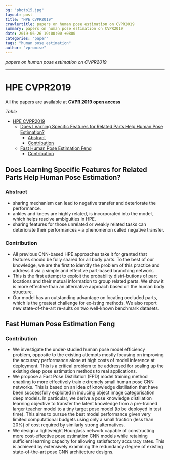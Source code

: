 ```yaml
---
bg: "photo15.jpg"
layout: post
title: "HPE CVPR2019"
crawlertitle: papers on human pose estimation on CVPR2019
summary: papers on human pose estimation on CVPR2019
date: 2019-06-26 19:00:00 +0800
categories: "paper"
tags: "human pose estimation"
author: "vpromise"
---
```



*papers on human pose estimation on CVPR2019*

---

# HPE CVPR2019

All the papers are available at [**CVPR 2019 open access**](http://openaccess.thecvf.com/CVPR2019.py)


*Table*
- [HPE CVPR2019](#HPE-CVPR2019)
  - [Does Learning Specific Features for Related Parts Help Human Pose Estimation?](#Does-Learning-Specific-Features-for-Related-Parts-Help-Human-Pose-Estimation)
    - [Abstract](#Abstract)
    - [Contribution](#Contribution)
  - [Fast Human Pose Estimation Feng](#Fast-Human-Pose-Estimation-Feng)
    - [Contribution](#Contribution-1)

## Does Learning Specific Features for Related Parts Help Human Pose Estimation?

### Abstract
- sharing mechanism can lead to negative transfer and deteriorate the performance.
- ankles and knees are highly related, is incorporated into the model, which helps resolve ambiguities in HPE.
- sharing features for those unrelated or weakly related tasks can deteriorate their performances – a phenomenon called negative transfer.

### Contribution 
- All previous CNN-based HPE approaches take it for granted that features should be fully shared for all body parts. To the best of our knowledge, we are the first to identify the problem of this practice and address it via a simple and effective part-based branching network. 
- This is the first attempt to exploit the probability distri-butions of part locations and their mutual information to group related parts. We show it is more effective than an alternative approach based on the human body structure. 
- Our model has an outstanding advantage on locating occluded parts, which is the greatest challenge for ex-isting methods. We also report new state-of-the-art re-sults on two well-known benchmark datasets.

## Fast Human Pose Estimation Feng

### Contribution
- We investigate the under-studied human pose model efficiency problem, opposite to the existing attempts mostly focusing on improving the accuracy performance alone at high costs of model inference at deployment. This is a critical problem to be addressed for scaling up the existing deep pose estimation methods to real applications.
- We propose a Fast Pose Distillation (FPD) model training method enabling to more effectively train extremely small human pose CNN networks. This is based on an idea of knowledge distillation that have been successfully exploited in inducing object image categorisation deep models. In particular, we derive a pose knowledge distillation learning objective to transfer the latent knowledge from a pre-trained larger teacher model to a tiny target pose model (to be deployed in test time). This aims to pursue the best model performance given very limited computational budgets using only a small fraction (less than 20%) of cost required by similarly strong alternatives.
- We design a lightweight Hourglass network capable of constructing more cost-effective pose estimation CNN models while retaining sufficient learning capacity for allowing satisfactory accuracy rates. This is achieved by extensively examining the redundancy degree of existing state-of-the-art pose CNN architecture designs.